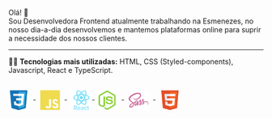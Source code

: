 Olá! 👋<br>
Sou Desenvolvedora Frontend atualmente trabalhando na Esmenezes, no nosso dia-a-dia desenvolvemos e mantemos plataformas online para suprir a necessidade dos nossos clientes.
<br>

----

👨‍💻 <b>Tecnologias mais utilizadas:</b> HTML, CSS (Styled-components), Javascript, React e TypeScript.<br>


<div style="display: inline-block"><br>
  <img align="center" alt="CSS" height="40" width="40" src="https://raw.githubusercontent.com/devicons/devicon/master/icons/css3/css3-original.svg">
  &nbsp;-&nbsp;
  <img align="center" alt="Js" height="40" width="40" src="https://raw.githubusercontent.com/devicons/devicon/master/icons/javascript/javascript-plain.svg">
    &nbsp;-&nbsp;
  <img align="center" alt="React" height="40" width="40" src="https://github.com/devicons/devicon/blob/master/icons/react/react-original-wordmark.svg">-
  <img align="center" alt="Node" height="40" width="40" src="https://raw.githubusercontent.com/devicons/devicon/master/icons/nodejs/nodejs-original.svg">
    &nbsp;-&nbsp;
  <img align="center" alt="SASS" height="40" width="40" src="https://github.com/devicons/devicon/blob/master/icons/sass/sass-original.svg">
    &nbsp;-&nbsp;
  <img align="center" alt="HTML" height="40" width="40" src="https://raw.githubusercontent.com/devicons/devicon/master/icons/html5/html5-original.svg">
</div><br>


